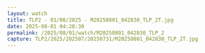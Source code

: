 ```yaml
---
layout: watch
title: TLP2 - 01/08/2025 - M20250801_042830_TLP_2T.jpg
date: 2025-08-01 04:28:30
permalink: /2025/08/01/watch/M20250801_042830_TLP_2
capture: TLP2/2025/202507/20250731/M20250801_042830_TLP_2T.jpg
---
```

